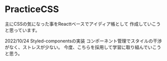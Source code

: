 # PracticeCSS

主にCSSの気になった事をReacttベースでアイディア帳として
作成していこうと思っています。

2022/10/24
Styled-componentsの実装
コンポーネント管理でスタイルの干渉がなく、ストレスが少ない。
今度、こちらを採用して学習に取り組んでいこうと思う。
